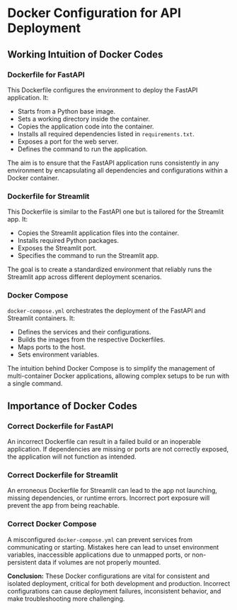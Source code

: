 # Docker Configuration for API Deployment

## Working Intuition of Docker Codes

### Dockerfile for FastAPI
This Dockerfile configures the environment to deploy the FastAPI application. It:
- Starts from a Python base image.
- Sets a working directory inside the container.
- Copies the application code into the container.
- Installs all required dependencies listed in `requirements.txt`.
- Exposes a port for the web server.
- Defines the command to run the application.

The aim is to ensure that the FastAPI application runs consistently in any environment by encapsulating all dependencies and configurations within a Docker container.

### Dockerfile for Streamlit
This Dockerfile is similar to the FastAPI one but is tailored for the Streamlit app. It:
- Copies the Streamlit application files into the container.
- Installs required Python packages.
- Exposes the Streamlit port.
- Specifies the command to run the Streamlit app.

The goal is to create a standardized environment that reliably runs the Streamlit app across different deployment scenarios.

### Docker Compose
`docker-compose.yml` orchestrates the deployment of the FastAPI and Streamlit containers. It:
- Defines the services and their configurations.
- Builds the images from the respective Dockerfiles.
- Maps ports to the host.
- Sets environment variables.

The intuition behind Docker Compose is to simplify the management of multi-container Docker applications, allowing complex setups to be run with a single command.

## Importance of Docker Codes

### Correct Dockerfile for FastAPI
An incorrect Dockerfile can result in a failed build or an inoperable application. If dependencies are missing or ports are not correctly exposed, the application will not function as intended.

### Correct Dockerfile for Streamlit
An erroneous Dockerfile for Streamlit can lead to the app not launching, missing dependencies, or runtime errors. Incorrect port exposure will prevent the app from being reachable.

### Correct Docker Compose
A misconfigured `docker-compose.yml` can prevent services from communicating or starting. Mistakes here can lead to unset environment variables, inaccessible applications due to unmapped ports, or non-persistent data if volumes are not properly mounted.

**Conclusion:**
These Docker configurations are vital for consistent and isolated deployment, critical for both development and production. Incorrect configurations can cause deployment failures, inconsistent behavior, and make troubleshooting more challenging.
